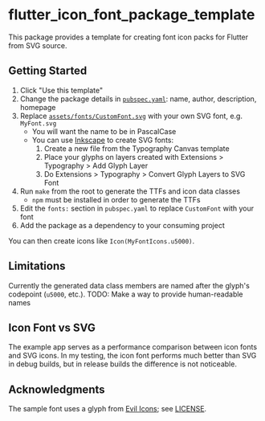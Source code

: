 # flutter_icon_font_package_template

This package provides a template for creating font icon packs for Flutter from
SVG source.

## Getting Started

1. Click "Use this template"
2. Change the package details in [`pubspec.yaml`](./pubspec.yaml): name, author,
   description, homepage
3. Replace [`assets/fonts/CustomFont.svg`](./assets/fonts/CustomFont.svg) with
   your own SVG font, e.g. `MyFont.svg`
   - You will want the name to be in PascalCase
   - You can use [Inkscape](https://inkscape.org/) to create SVG fonts:
     1. Create a new file from the Typography Canvas template
     2. Place your glyphs on layers created with Extensions > Typography > Add
        Glyph Layer
     3. Do Extensions > Typography > Convert Glyph Layers to SVG Font
4. Run `make` from the root to generate the TTFs and icon data classes
   - `npm` must be installed in order to generate the TTFs
5. Edit the `fonts:` section in `pubspec.yaml` to replace `CustomFont` with your
   font
6. Add the package as a dependency to your consuming project

You can then create icons like `Icon(MyFontIcons.u5000)`.

## Limitations

Currently the generated data class members are named after the glyph's codepoint
(`u5000`, etc.). TODO: Make a way to provide human-readable names

## Icon Font vs SVG

The example app serves as a performance comparison between icon fonts and SVG
icons. In my testing, the icon font performs much better than SVG in debug
builds, but in release builds the difference is not noticeable.

## Acknowledgments

The sample font uses a glyph from [Evil Icons](https://evil-icons.io/); see
[LICENSE](./LICENSE.txt).
